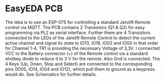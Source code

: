 # EasyEDA PCB
The idea is to use an ESP-07S for controlling a standard Jarolift Remote control via MQTT.
The PCB contains 2 Transistors (Q1 & Q2) for easy programming via PL2 as serial interface.
Further there are 4 Transistors connected to the LEDs of the Jarolift Remote Control to detect the current active channel and signal its state to IO13, IO16, IO02 and IO00 in that order for Channel 1-4.
TR1 is providing the necessary Voltage of 3,3V. I connected VCC to the Battery-connector (+) of the Remote control via a standard shotkey diode to reduce it to 3 V for the remote. Also Gnd is connected.
The 4 Keys (Up, Down, Stop and Select) are connected to the corresponding pins (IO05, IO14, IO04 and IO12), which pull them to ground as a keypress would do.
See Schematics for further details.
